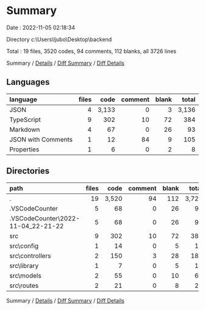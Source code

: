 # Summary

Date : 2022-11-05 02:18:34

Directory c:\\Users\\ljubo\\Desktop\\backend

Total : 19 files,  3520 codes, 94 comments, 112 blanks, all 3726 lines

Summary / [Details](details.md) / [Diff Summary](diff.md) / [Diff Details](diff-details.md)

## Languages
| language | files | code | comment | blank | total |
| :--- | ---: | ---: | ---: | ---: | ---: |
| JSON | 4 | 3,133 | 0 | 3 | 3,136 |
| TypeScript | 9 | 302 | 10 | 72 | 384 |
| Markdown | 4 | 67 | 0 | 26 | 93 |
| JSON with Comments | 1 | 12 | 84 | 9 | 105 |
| Properties | 1 | 6 | 0 | 2 | 8 |

## Directories
| path | files | code | comment | blank | total |
| :--- | ---: | ---: | ---: | ---: | ---: |
| . | 19 | 3,520 | 94 | 112 | 3,726 |
| .VSCodeCounter | 5 | 68 | 0 | 26 | 94 |
| .VSCodeCounter\\2022-11-04_22-21-22 | 5 | 68 | 0 | 26 | 94 |
| src | 9 | 302 | 10 | 72 | 384 |
| src\\config | 1 | 14 | 0 | 5 | 19 |
| src\\controllers | 2 | 150 | 3 | 28 | 181 |
| src\\library | 1 | 7 | 0 | 5 | 12 |
| src\\models | 2 | 55 | 0 | 10 | 65 |
| src\\routes | 2 | 21 | 0 | 8 | 29 |

Summary / [Details](details.md) / [Diff Summary](diff.md) / [Diff Details](diff-details.md)